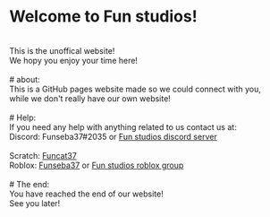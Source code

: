 # Welcome to Fun studios!
<br>
This is the unoffical website!
<br>
We hopy you enjoy your time here!
<br> <br>
# about:
<br>
This is a GitHub pages website made so we could connect with you,
<br>
while we don't really have our own website!
<br><br>
# Help:
<br>
If you need any help with anything related to us contact us at:
<br>
Discord: Funseba37#2035 or <a href="https://discord.gg/BZfKVTDSCg">Fun studios discord server</a> <br> 
<br>
Scratch: <a href="https://scratch.mit.edu/users/funcat37/">Funcat37</a> 
<br>
Roblox: <a href="https://scratch.mit.edu/users/funcat37/">Funseba37</a> or <a href="https://web.roblox.com/groups/14957172/Fun-studios-Official#!/about">Fun studios roblox group</a>
<br> <br> 
# The end: <br>
You have reached the end of our website!
<br>
See you later!
